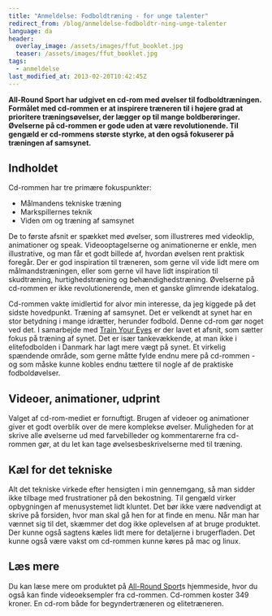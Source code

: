 ```yaml
---
title: "Anmeldelse: Fodboldtræning - for unge talenter"
redirect_from: /blog/anmeldelse-fodboldtr-ning-unge-talenter
language: da
header:
  overlay_image: /assets/images/ffut_booklet.jpg
  teaser: /assets/images/ffut_booklet.jpg
tags:
  - anmeldelse
last_modified_at: 2013-02-20T10:42:45Z
---
```


**All-Round Sport har udgivet en cd-rom med øvelser til fodboldtræningen. Formålet med cd-rommen er at inspirere træneren til i højere grad at prioritere træningsøvelser, der lægger op til mange boldberøringer. Øvelserne på cd-rommen er gode uden at være revolutionende. Til gengæld er cd-rommens største styrke, at den også fokuserer på træningen af samsynet.**

Indholdet
---------

Cd-rommen har tre primære fokuspunkter:

- Målmandens tekniske træning
- Markspillernes teknik
- Viden om og træning af samsynet

De to første afsnit er spækket med øvelser, som illustreres med videoklip, animationer og speak. Videooptagelserne og animationerne er enkle, men illustrative, og man får et godt billede af, hvordan øvelsen rent praktisk foregår. Der er god inspiration til træneren, som gerne vil vide lidt mere om målmandstræningen, eller som gerne vil have lidt inspiration til skudtræning, hurtighedstræning og behændighedstræning. Øvelserne på cd-rommen er ikke revolutionerende, men et ganske glimrende idekatalog.

Cd-rommen vakte imidlertid for alvor min interesse, da jeg kiggede på det sidste hovedpunkt. Træning af samsynet. Det er velkendt at synet har en stor betydning i mange idrætter, herunder fodbold. Denne cd-rom gør noget ved det. I samarbejde med [Train Your Eyes](http://www.tye.dk/) er der lavet et afsnit, som sætter fokus på træning af synet. Det er især tankevækkende, at man ikke i elitefodbolden i Danmark har lagt mere vægt på synet. Et virkelig spændende område, som gerne måtte fylde endnu mere på cd-rommen - og som måske kunne kobles endnu tættere til nogle af de praktiske fodboldøvelser.

Videoer, animationer, udprint
-----------------------------

Valget af cd-rom-mediet er fornuftigt. Brugen af videoer og animationer giver et godt overblik over de mere komplekse øvelser. Muligheden for at skrive alle øvelserne ud med farvebilleder og kommentarerne fra cd-rommen gør, at du let kan tage øvelsesbeskrivelserne med til træning.

Kæl for det tekniske
--------------------

Alt det tekniske virkede efter hensigten i min gennemgang, så man sidder ikke tilbage med frustrationer på den bekostning. Til gengæld virker opbygningen af menusystemet lidt kluntet. Det bør ikke være nødvendigt at skrive på forsiden, hvor man skal gå hen for at finde en menu. Når man har vænnet sig til det, skæmmer det dog ikke oplevelsen af at bruge produktet. Der kunne også sagtens kæles lidt mere for detaljerne i brugerfladen. Det kunne også være vakst om cd-rommen kunne køres på mac og linux.

Læs mere
--------

Du kan læse mere om produktet på [All-Round Sport](http://www.all-roundsport.dk/DK-ProdFUTCD.htm)s hjemmeside, hvor du også kan finde videoeksempler fra cd-rommen. Cd-rommen koster 349 kroner. En cd-rom både for begyndertræneren og elitetræneren.
